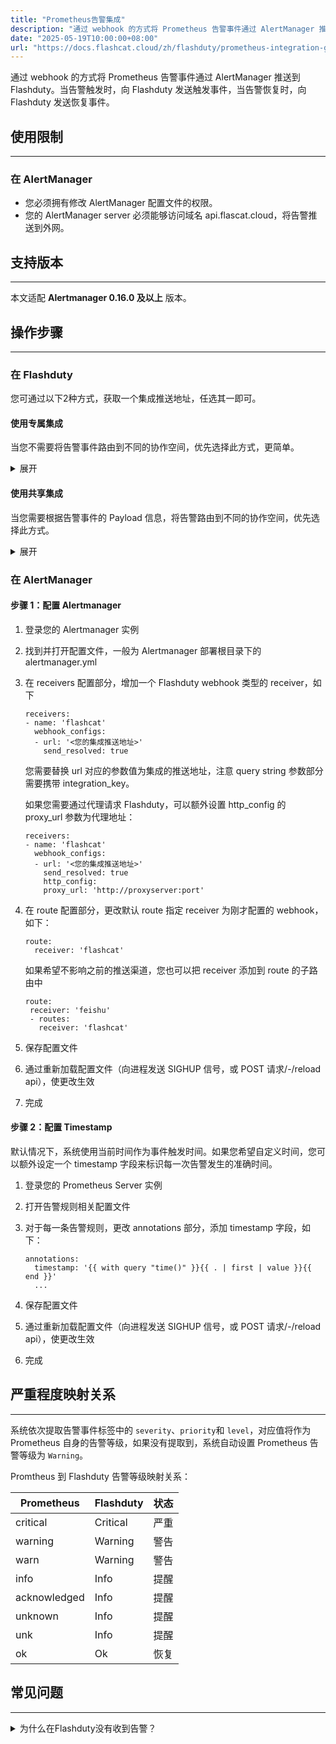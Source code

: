 ```yaml
---
title: "Prometheus告警集成"
description: "通过 webhook 的方式将 Prometheus 告警事件通过 AlertManager 推送到 Flashduty。当告警触发时，向 Flashduty 发送触发事件，当告警恢复时，向 Flashduty 发送恢复事件。"
date: "2025-05-19T10:00:00+08:00"
url: "https://docs.flashcat.cloud/zh/flashduty/prometheus-integration-guide"
---
```


通过 webhook 的方式将 Prometheus 告警事件通过 AlertManager 推送到 Flashduty。当告警触发时，向 Flashduty 发送触发事件，当告警恢复时，向 Flashduty 发送恢复事件。

<div class="hide">

## 使用限制
---

### 在 AlertManager

- 您必须拥有修改 AlertManager 配置文件的权限。
- 您的 AlertManager server 必须能够访问域名 api.flascat.cloud，将告警推送到外网。

## 支持版本
---

本文适配 **Alertmanager 0.16.0 及以上** 版本。

## 操作步骤
---

### 在 Flashduty

您可通过以下2种方式，获取一个集成推送地址，任选其一即可。

#### 使用专属集成

当您不需要将告警事件路由到不同的协作空间，优先选择此方式，更简单。

<details>
  <summary>展开</summary>
  
  1. 进入 Flashduty 控制台，选择 **协作空间**，进入某个空间的详情页面
  2. 选择 **集成数据** tab，点击 **添加一个集成**，进入添加集成页面
  3. 选择 **Prometheus** 集成，点击 **保存**，生成卡片。
  4. 点击生成的卡片，可以查看到 **推送地址**，复制备用，完成。
    
</details>

#### 使用共享集成

当您需要根据告警事件的 Payload 信息，将告警路由到不同的协作空间，优先选择此方式。

<details>
  <summary>展开</summary>
  
  1. 进入 Flashduty 控制台，选择 **集成中心=>告警事件**，进入集成选择页面。
  2. 选择 ** Prometheus** 集成：
        - **集成名称**：为当前集成定义一个名称。
  3. 配置默认路由，并选择对应的协作空间（集成创建后可以前往 `路由` 进行更多路由规则的配置）。
  4. 点击 **保存** 后，复制当前页面的新生成的 **推送地址** 备用。
  5. 完成。
    
</details>
</div>

### 在 AlertManager

#### 步骤 1：配置 Alertmanager

<div class="md-block">

1. 登录您的 Alertmanager 实例
2. 找到并打开配置文件，一般为 Alertmanager 部署根目录下的 alertmanager.yml
3. 在 receivers 配置部分，增加一个 Flashduty  webhook 类型的 receiver，如下

   ```
   receivers:
   - name: 'flashcat'
     webhook_configs:
     - url: '<您的集成推送地址>'
       send_resolved: true

   ```

   您需要替换 url 对应的参数值为集成的推送地址，注意 query string 参数部分需要携带 integration_key。

   如果您需要通过代理请求 Flashduty，可以额外设置 http_config 的 proxy_url 参数为代理地址：
   
      ```
      receivers:
      - name: 'flashcat'
        webhook_configs:
        - url: '<您的集成推送地址>'
          send_resolved: true
          http_config:
          proxy_url: 'http://proxyserver:port'

      ```

4. 在 route 配置部分，更改默认 route 指定 receiver 为刚才配置的 webhook，如下：

   ```route config
   route:
     receiver: 'flashcat'
   ```

   如果希望不影响之前的推送渠道，您也可以把 receiver 添加到 route 的子路由中
    
    ```route config
   route:
     receiver: 'feishu'
     - routes:
       receiver: 'flashcat'
    ```


5. 保存配置文件
6. 通过重新加载配置文件（向进程发送 SIGHUP 信号，或 POST 请求/-/reload api），使更改生效
7. 完成

</div>

#### 步骤 2：配置 Timestamp

默认情况下，系统使用当前时间作为事件触发时间。如果您希望自定义时间，您可以额外设定一个 timestamp 字段来标识每一次告警发生的准确时间。

<div class="md-block">

1. 登录您的 Prometheus Server 实例
2. 打开告警规则相关配置文件
3. 对于每一条告警规则，更改 annotations 部分，添加 timestamp 字段，如下：

   ```
   annotations:
     timestamp: '{{ with query "time()" }}{{ . | first | value }}{{ end }}'
     ...
   ```

4. 保存配置文件
5. 通过重新加载配置文件（向进程发送 SIGHUP 信号，或 POST 请求/-/reload api），使更改生效
6. 完成

</div>

## 严重程度映射关系
---

系统依次提取告警事件标签中的 `severity`、`priority`和 `level`，对应值将作为 Prometheus 自身的告警等级，如果没有提取到，系统自动设置 Prometheus 告警等级为 `Warning`。

Promtheus 到 Flashduty 告警等级映射关系：

| Prometheus   |  Flashduty  | 状态 |
| ------------ | -------- | ---- |
| critical     | Critical | 严重 |
| warning      | Warning  | 警告 |
| warn         | Warning  | 警告 |
| info         | Info     | 提醒 |
| acknowledged | Info     | 提醒 |
| unknown      | Info     | 提醒 |
| unk          | Info     | 提醒 |
| ok           | Ok       | 恢复 |

## 常见问题
---

<details>
  <summary>为什么在Flashduty没有收到告警？</summary>

  #### 在 Flashduty
  
  1. 查看集成是否展示了 **最新事件时间**？如果没有，代表Flashduty没有收到推送，直接优先排查 AlertManager 部分。
  2. 如果您使用的是 **共享集成**，优先确认您是否配置了 **路由规则**。不设置路由规则，系统会直接拒绝新的推送，因为没有协作空间可以承接您的告警。这种情况下，直接配置路由规则到您期望的空间即可。

  #### 在 AlertManager

  1. 首先确认 AlertManager 测是否产生了新的告警。如没有产生新告警，请继续等待新告警触发后重新验证。
  2. 打开 AlertManager 配置文件，如果您设置了子路由，请确保您的路由设置正确（比如前边的路由设置了 continue，AlertManager 会跳过匹配后续子路由。我们推荐您永远仅设置一个默认路由到 Flashduty）。同时验证，目标回调地址是否和集成推送地址完全匹配。如果不匹配，请修改 **告警规则**后重新验证。
  3. 如果匹配，请继续确认 AlertManager 实例可以访问外网 api.flashcat.cloud 域名。如果不可以，您首先需要为其开通外网，或单独针对 Flashduty 的域名开通外网访问。
  4. 如果网络无问题，您需要继续排查 AlertManager，查找是否存在相关的错误日志。


  如果以上步骤执行之后，仍然没有查询到问题根因，请直接联系我们。
    
</details>



